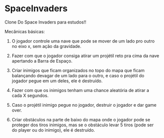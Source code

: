 # SpaceInvaders

Clone Do Space Invaders para estudos!!

Mecânicas básicas:

1. O jogador controle uma nave que pode se mover de um lado pro outro no eixo x, sem ação da gravidade.

2. Fazer com que o jogador consiga atirar um projétil reto pra cima da nave apertando a Barra de Espaço.

3. Criar inimigos que ficam organizados no topo do mapa que ficam balançando devagar de um lado para o outro, e caso o projétil do jogador pegue em um deles, ele é destruído.

4. Fazer com que os inimigos tenham uma chance aleatória de atirar a cada X segundos.

5. Caso o projétil inimigo pegue no jogador, destruir o jogador e dar game over. 

6. Criar obstáculos na parte de baixo do mapa onde o jogador pode se proteger dos tiros inimigos, mas se o obstáculo levar 5 tiros (pode ser do player ou do inimigo), ele é destruído.